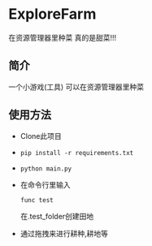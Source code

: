 # ExploreFarm
在资源管理器里种菜   真的是甜菜!!!
## 简介
一个小游戏(工具) 可以在资源管理器里种菜
## 使用方法
- Clone此项目
- ``` shell
  pip install -r requirements.txt 
  ```

- ``` shell
  python main.py
  ```
- 在命令行里输入
    ```
    func test
    ```
  在.test_folder创建田地
- 通过拖拽来进行耕种,耕地等

